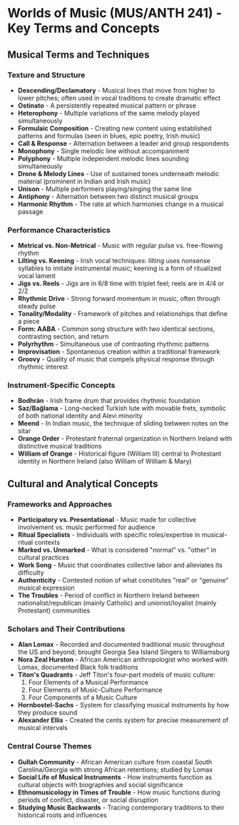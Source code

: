 # Worlds of Music (MUS/ANTH 241) - Key Terms and Concepts

## Musical Terms and Techniques

### Texture and Structure
- **Descending/Declamatory** - Musical lines that move from higher to lower pitches; often used in vocal traditions to create dramatic effect
- **Ostinato** - A persistently repeated musical pattern or phrase
- **Heterophony** - Multiple variations of the same melody played simultaneously
- **Formulaic Composition** - Creating new content using established patterns and formulas (seen in blues, epic poetry, Irish music)
- **Call & Response** - Alternation between a leader and group respondents
- **Monophony** - Single melodic line without accompaniment
- **Polyphony** - Multiple independent melodic lines sounding simultaneously
- **Drone & Melody Lines** - Use of sustained tones underneath melodic material (prominent in Indian and Irish music)
- **Unison** - Multiple performers playing/singing the same line
- **Antiphony** - Alternation between two distinct musical groups
- **Harmonic Rhythm** - The rate at which harmonies change in a musical passage

### Performance Characteristics
- **Metrical vs. Non-Metrical** - Music with regular pulse vs. free-flowing rhythm
- **Lilting vs. Keening** - Irish vocal techniques: lilting uses nonsense syllables to imitate instrumental music; keening is a form of ritualized vocal lament
- **Jigs vs. Reels** - Jigs are in 6/8 time with triplet feel; reels are in 4/4 or 2/2
- **Rhythmic Drive** - Strong forward momentum in music, often through steady pulse
- **Tonality/Modality** - Framework of pitches and relationships that define a piece
- **Form: AABA** - Common song structure with two identical sections, contrasting section, and return
- **Polyrhythm** - Simultaneous use of contrasting rhythmic patterns
- **Improvisation** - Spontaneous creation within a traditional framework
- **Groovy** - Quality of music that compels physical response through rhythmic interest

### Instrument-Specific Concepts
- **Bodhrán** - Irish frame drum that provides rhythmic foundation
- **Saz/Bağlama** - Long-necked Turkish lute with movable frets, symbolic of both national identity and Alevi minority
- **Meend** - In Indian music, the technique of sliding between notes on the sitar
- **Orange Order** - Protestant fraternal organization in Northern Ireland with distinctive musical traditions
- **William of Orange** - Historical figure (William III) central to Protestant identity in Northern Ireland (also William of William & Mary)

## Cultural and Analytical Concepts

### Frameworks and Approaches
- **Participatory vs. Presentational** - Music made for collective involvement vs. music performed for audience
- **Ritual Specialists** - Individuals with specific roles/expertise in musical-ritual contexts
- **Marked vs. Unmarked** - What is considered "normal" vs. "other" in cultural practices
- **Work Song** - Music that coordinates collective labor and alleviates its difficulty
- **Authenticity** - Contested notion of what constitutes "real" or "genuine" musical expression
- **The Troubles** - Period of conflict in Northern Ireland between nationalist/republican (mainly Catholic) and unionist/loyalist (mainly Protestant) communities

### Scholars and Their Contributions
- **Alan Lomax** - Recorded and documented traditional music throughout the US and beyond; brought Georgia Sea Island Singers to Williamsburg
- **Nora Zeal Hurston** - African American anthropologist who worked with Lomax, documented Black folk traditions
- **Titon's Quadrants** - Jeff Titon's four-part models of music culture: 
  1. Four Elements of a Musical Performance
  2. Four Elements of Music-Culture Performance 
  3. Four Components of a Music Culture
- **Hornbostel-Sachs** - System for classifying musical instruments by how they produce sound
- **Alexander Ellis** - Created the cents system for precise measurement of musical intervals

### Central Course Themes
- **Gullah Community** - African American culture from coastal South Carolina/Georgia with strong African retentions; studied by Lomax
- **Social Life of Musical Instruments** - How instruments function as cultural objects with biographies and social significance
- **Ethnomusicology in Times of Trouble** - How music functions during periods of conflict, disaster, or social disruption
- **Studying Music Backwards** - Tracing contemporary traditions to their historical roots and influences
